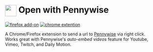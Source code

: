 # <img src="https://i.imgur.com/bKsns66.png" height="37" style="vertical-align: middle;"> Open with Pennywise

[![firefox add-on][firefox-badge]](https://addons.mozilla.org/en-GB/firefox/addon/open_with_pennywise)
[![chrome extention][chrome-badge]](https://chrome.google.com/webstore/detail/open_with_pennywise)


A Chrome/Firefox extension to send a url to [Pennywise](https://github.com/kamranahmedse/pennywise)
via right click. Works great with Pennywise's _auto-embed videos_ feature for
Youtube, Vimeo, Twitch, and Daily Motion.


[firefox-badge]: https://img.shields.io/badge/firefox-555555.svg?logo=Mozilla%20Firefox
[chrome-badge]: https://img.shields.io/badge/chrome-555555.svg?logo=Google%20Chrome&logoColor=whitesmoke